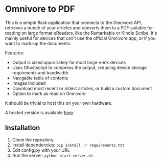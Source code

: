 # Omnivore to PDF

This is a simple flask application that connects to the Omnivore API, retrieves a bunch of your articles and converts them to a PDF suitable for reading on large format eReaders, like the Remarkable or Kindle Scribe. It's mainly useful for devices that can't use the official Omnivore app, or if you want to mark-up the documents.

Features:

- Output is sized approriately for most large e-ink devices
- Uses Ghostscript to compress the output, reducing device storage requirments and bandwidth
- Navigable table of contents
- Images included
- Download most recent or oldest articles, or build a custom document
- Option to mark as read on Omnivore

It should be trivial to host this on your own hardware.

A hosted version is available [here](https://omnivore-to-pdf.fairlygood.net).

## Installation

1. Clone the repository
2. Install dependencies: `pip install -r requirements.txt`
3. Edit config.py with your URL
4. Run the server: `python start-server.sh`

